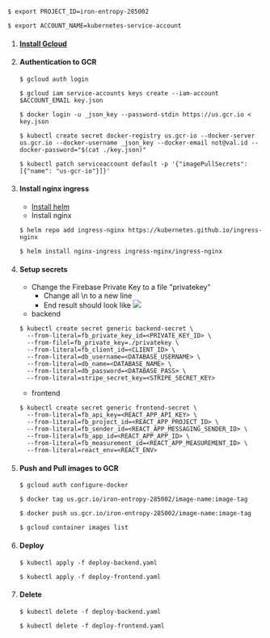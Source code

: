   ```
  $ export PROJECT_ID=iron-entropy-285002
  ```

  ```
  $ export ACCOUNT_NAME=kubernetes-service-account
  ```

1. #### [Install Gcloud](https://cloud.google.com/sdk/docs/quickstarts)

1. #### Authentication to GCR
    ```
    $ gcloud auth login
    ```

    ```
    $ gcloud iam service-accounts keys create --iam-account $ACCOUNT_EMAIL key.json
    ```

    ```
    $ docker login -u _json_key --password-stdin https://us.gcr.io < key.json
    ```

    ```
    $ kubectl create secret docker-registry us.gcr-io --docker-server us.gcr.io --docker-username _json_key --docker-email not@val.id --docker-password="$(cat ./key.json)"
    ```

    ```
    $ kubectl patch serviceaccount default -p '{"imagePullSecrets": [{"name": "us-gcr-io"}]}'
    ```

1. #### Install nginx ingress
    - [Install helm](https://www.techrepublic.com/article/how-to-install-the-kubernetes-package-manager-helm/)
    - Install nginx

    ```
    $ helm repo add ingress-nginx https://kubernetes.github.io/ingress-nginx
    ```

    ```
    $ helm install nginx-ingress ingress-nginx/ingress-nginx
    ```

1. #### Setup secrets
    - Change the Firebase Private Key to a file "privatekey"
        - Change all \n to a new line
        - End result should look like 
        ![](http://xahlee.info/linux/i/pke_private_key_sample_07050.png)
    - backend
    ```
    $ kubectl create secret generic backend-secret \
      --from-literal=fb_private_key_id=<PRIVATE_KEY_ID> \
      --from-filel=fb_private_key=./privatekey \
      --from-literal=fb_client_id=<CLIENT_ID> \
      --from-literal=db_username=<DATABASE_USERNAME> \
      --from-literal=db_name=<DATABASE_NAME> \
      --from-literal=db_password=<DATABASE_PASS> \
      --from-literal=stripe_secret_key=<STRIPE_SECRET_KEY>
    ```

    - frontend
    ```
    $ kubectl create secret generic frontend-secret \
      --from-literal=fb_api_key=<REACT_APP_API_KEY> \
      --from-literal=fb_project_id=<REACT_APP_PROJECT_ID> \
      --from-literal=fb_sender_id=<REACT_APP_MESSAGING_SENDER_ID> \
      --from-literal=fb_app_id=<REACT_APP_APP_ID> \
      --from-literal=fb_measurement_id=<REACT_APP_MEASUREMENT_ID> \
      --from-literal=react_env=<REACT_ENV>
    ```

1. #### Push and Pull images to GCR

    ```
    $ gcloud auth configure-docker
    ```

    ```
    $ docker tag us.gcr.io/iron-entropy-285002/image-name:image-tag
    ```

    ```
    $ docker push us.gcr.io/iron-entropy-285002/image-name:image-tag
    ```

    ```
    $ gcloud container images list
    ```

1. #### Deploy

    ```
    $ kubectl apply -f deploy-backend.yaml
    ```

    ```
    $ kubectl apply -f deploy-frontend.yaml
    ```


1. #### Delete

    ```
    $ kubectl delete -f deploy-backend.yaml
    ```

    ```
    $ kubectl delete -f deploy-frontend.yaml
    ```